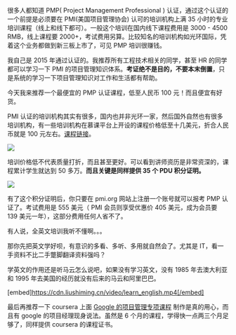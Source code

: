 [//title]: (PMP最便宜的认证课程-而且便宜有好货)
[//englishtitle]: (learn-pmp-the-cheapest-way)
[//category]: (career)
[//tags]: (career)
[//createtime]: (20220420)
[//updatetime]: (20220420)

很多人都知道 PMP( Project Management Professional ) 认证，通过这个认证的一个前提是必须要在 PMI(美国项目管理协会) 认可的培训机构上满 35 小时的专业培训课程（线上和线下都可）。一般这个培训在国内线下课程费用是 3000 - 4500 RMB，线上课程要 2000+，考试费用另算。比较知名的培训机构如光环国际，凭着这个业务都做到新三板上市了，可见 PMP 培训很赚钱。

我自己是 2015 年通过认证的。我推荐所有工程技术相关的同学，甚至 HR 的同学都可以学习一下 PMI 的项目管理知识体系。**考证绝不是目的，不要本末倒置**，只是系统的学习一下项目管理知识对工作和生活都有帮助。

今天我来推荐一个最便宜的 PMP 认证课程，低至人民币 100 元！而且便宜有好货。

PMI 认证的培训机构其实有很多，国内也并非光环一家，然后国外自然也有很多培训机构，有一些培训机构在慕课平台上开设的课程价格低至十几美元，折合人民币就是 100 元左右。[课程链接](https://www.udemy.com/course/pmp-pmbok6-35-pdus/)。

![](https://cdn.liushiming.cn/img/20220420161314.png)

培训价格低不代表质量打折，而且甚至更好。可以看到讲师资历是非常资深的，课程累计学生就达到 50 多万。**而且关键是同样提供 35 个 PDU 积分证明。**

![](https://cdn.liushiming.cn/img/20220420161945.png)

有了这个积分证明后，你只要在 pmi.org 网站上注册一个账号就可以报考 PMP 认证了。考试费用是 555 美元（ PMI 会员则享受优惠价 405 美元，成为会员要 139 美元一年），这部分费用任何人省不了。

有人说，全英文培训我听不懂啊。。。

那你先把英文学好呗，有意识的多看、多听、多用就自然会了。尤其是 IT，看一手资料不比二手蹩脚翻译资料强吗？

学英文的作用还是听马云怎么说吧，如果没有学习英文，没有 1985 年去澳大利亚和 1995 年去美国的经历就没有后来的马云和阿里巴巴。

[embed]https://cdn.liushiming.cn/video/learn_english.mp4[/embed]

最后再推荐一下 coursera 上面 [Google 的项目管理专项课程](https://www.coursera.org/professional-certificates/google-project-management) 制作是真的用心，而且有 google 的项目经理现身说法。虽然是 6 个月的课程，学得快一点两三个月足够了，同样提供 coursera 的课程证书。
